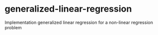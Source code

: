 # generalized-linear-regression
Implementation generalized linear regression for a non-linear regression problem 
